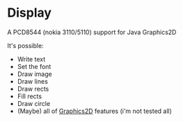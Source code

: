Display
=============

A PCD8544 (nokia 3110/5110) support for Java Graphics2D

It's possible:

* Write text
* Set the font
* Draw image
* Draw lines
* Draw rects
* Fill rects
* Draw circle
* (Maybe) all of [Graphics2D](https://docs.oracle.com/javase/7/docs/api/java/awt/Graphics2D.html) features (i'm not tested all)